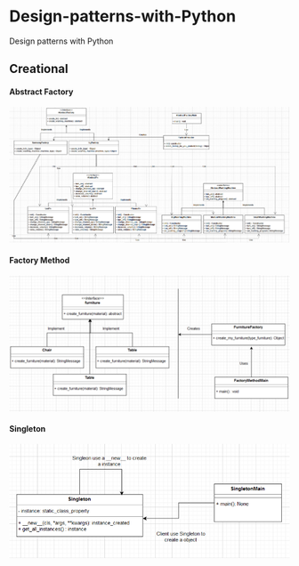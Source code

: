 # Design-patterns-with-Python
Design patterns with Python

## Creational

#### Abstract Factory
![Abstract factory UML](Creational/UML/AbstractFactory.PNG)


#### Factory Method
![Factory Method UML](Creational/UML/FactoryMethod.PNG)


#### Singleton
![Singlen UML](Creational/UML/singleton.PNG)

